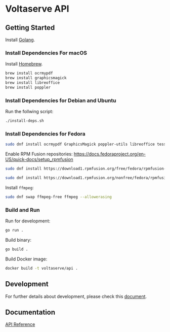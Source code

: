 # Voltaserve API

## Getting Started

Install [Golang](https://go.dev/doc/install).

### Install Dependencies For macOS

Install [Homebrew](https://brew.sh).

```sh
brew install ocrmypdf
brew install graphicsmagick
brew install libreoffice
brew install poppler
```

### Install Dependencies for Debian and Ubuntu

Run the follwing script:

```sh
./install-deps.sh
```

### Install Dependencies for Fedora

```sh
sudo dnf install ocrmypdf GraphicsMagick poppler-utils libreoffice tesseract
```

Enable RPM Fusion repositories: <https://docs.fedoraproject.org/en-US/quick-docs/setup_rpmfusion>

```sh
sudo dnf install https://download1.rpmfusion.org/free/fedora/rpmfusion-free-release-$(rpm -E %fedora).noarch.rpm
```

```sh
sudo dnf install https://download1.rpmfusion.org/nonfree/fedora/rpmfusion-nonfree-release-$(rpm -E %fedora).noarch.rpm
```

Install `ffmpeg`:

```sh
sudo dnf swap ffmpeg-free ffmpeg --allowerasing
```

### Build and Run

Run for development:

```sh
go run .
```

Build binary:

```sh
go build .
```

Build Docker image:

```sh
docker build -t voltaserve/api .
```

## Development

For further details about development, please check this [document](./DEVELOPMENT.md).

## Documentation

[API Reference](https://voltaserve.com/api-docs/)
